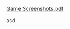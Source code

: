 [Game Screenshots.pdf](https://github.com/AhmetUsluoglu/2D-Peg-Solitaire-Game-with-Java-Swing/files/9410684/Game.Screenshots.pdf)


asd
